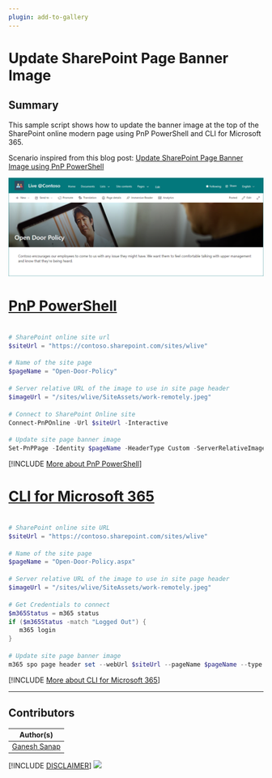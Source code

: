 ```yaml
---
plugin: add-to-gallery
---
```


# Update SharePoint Page Banner Image

## Summary

This sample script shows how to update the banner image at the top of the SharePoint online modern page using PnP PowerShell and CLI for Microsoft 365.

Scenario inspired from this blog post: [Update SharePoint Page Banner Image using PnP PowerShell](https://ganeshsanapblogs.wordpress.com/2023/03/22/update-sharepoint-page-banner-image-using-pnp-powershell/)

![Outupt Screenshot](assets/output.png)

# [PnP PowerShell](#tab/pnpps)

```powershell

# SharePoint online site url
$siteUrl = "https://contoso.sharepoint.com/sites/wlive"	

# Name of the site page
$pageName = "Open-Door-Policy"

# Server relative URL of the image to use in site page header
$imageUrl = "/sites/wlive/SiteAssets/work-remotely.jpeg"

# Connect to SharePoint Online site  
Connect-PnPOnline -Url $siteUrl -Interactive

# Update site page banner image
Set-PnPPage -Identity $pageName -HeaderType Custom -ServerRelativeImageUrl $imageUrl

```

[!INCLUDE [More about PnP PowerShell](../../docfx/includes/MORE-PNPPS.md)]

# [CLI for Microsoft 365](#tab/cli-m365-ps)

```powershell

# SharePoint online site URL
$siteUrl = "https://contoso.sharepoint.com/sites/wlive"

# Name of the site page
$pageName = "Open-Door-Policy.aspx"

# Server relative URL of the image to use in site page header
$imageUrl = "/sites/wlive/SiteAssets/work-remotely.jpeg"

# Get Credentials to connect
$m365Status = m365 status
if ($m365Status -match "Logged Out") {
   m365 login
}

# Update site page banner image
m365 spo page header set --webUrl $siteUrl --pageName $pageName --type Custom --imageUrl $imageUrl

```

[!INCLUDE [More about CLI for Microsoft 365](../../docfx/includes/MORE-CLIM365.md)]

***

## Contributors

| Author(s) |
|-----------|
| [Ganesh Sanap](https://ganeshsanapblogs.wordpress.com/about) |

[!INCLUDE [DISCLAIMER](../../docfx/includes/DISCLAIMER.md)]
<img src="https://m365-visitor-stats.azurewebsites.net/script-samples/scripts/spo-update-page-banner-image" aria-hidden="true" />

